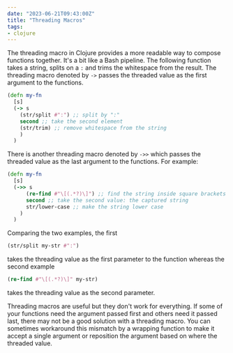 ```yaml
---
date: "2023-06-21T09:43:00Z"
title: "Threading Macros"
tags:
- clojure
---
```


The threading macro in Clojure provides a more readable way to compose functions together.
It's a bit like a Bash pipeline.
The following function takes a string, splits on a `:` and trims the whitespace from the result.
The threading macro denoted by `->` passes the threaded value as the first argument to the functions.

```clojure
(defn my-fn
  [s]
  (-> s
    (str/split #":") ;; split by ":"
    second ;; take the second element
    (str/trim) ;; remove whitespace from the string
    )
  )
```

There is another threading macro denoted by `->>` which passes the threaded value as the last argument to the functions.
For example:

```clojure
(defn my-fn
  [s]
  (->> s
      (re-find #"\[(.*?)\]") ;; find the string inside square brackets
      second ;; take the second value: the captured string
      str/lower-case ;; make the string lower case
    )
  )
```

Comparing the two examples, the first

```clojure
(str/split my-str #":")
```

takes the threading value as the first parameter to the function whereas the second example

```clojure
(re-find #"\[(.*?)\]" my-str)
```

takes the threading value as the second parameter.

Threading macros are useful but they don't work for everything.
If some of your functions need the argument passed first and others need it passed last, there may not be a good solution with a threading macro.
You can sometimes workaround this mismatch by a wrapping function to make it accept a single argument or reposition the argument based on where the threaded value.

